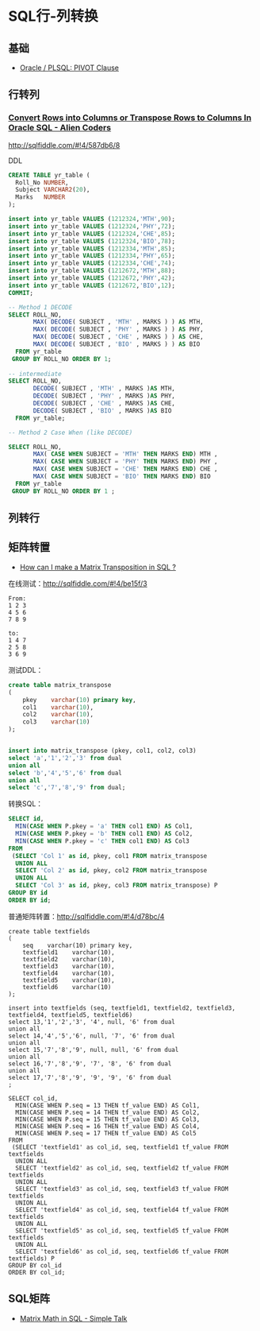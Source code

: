 # SQL行-列转换



## 基础

* [Oracle / PLSQL: PIVOT Clause](https://www.techonthenet.com/oracle/pivot.php "")



## 行转列

### [Convert Rows into Columns or Transpose Rows to Columns In Oracle SQL - Alien Coders](http://www.aliencoders.org/content/convert-rows-columns-or-transpose-rows-columns-oracle-sql/ "")

http://sqlfiddle.com/#!4/587db6/8

DDL

```sql
CREATE TABLE yr_table (
  Roll_No NUMBER,
  Subject VARCHAR2(20),
  Marks   NUMBER
);

insert into yr_table VALUES (1212324,'MTH',90);
insert into yr_table VALUES (1212324,'PHY',72);
insert into yr_table VALUES (1212324,'CHE',85);
insert into yr_table VALUES (1212324,'BIO',78);
insert into yr_table VALUES (1212334,'MTH',85);
insert into yr_table VALUES (1212334,'PHY',65);
insert into yr_table VALUES (1212334,'CHE',74);
insert into yr_table VALUES (1212672,'MTH',88);
insert into yr_table VALUES (1212672,'PHY',42);
insert into yr_table VALUES (1212672,'BIO',12);
COMMIT;
```

```sql
-- Method 1 DECODE
SELECT ROLL_NO,
       MAX( DECODE( SUBJECT , 'MTH' , MARKS ) ) AS MTH,
       MAX( DECODE( SUBJECT , 'PHY' , MARKS ) ) AS PHY,
       MAX( DECODE( SUBJECT , 'CHE' , MARKS ) ) AS CHE,
       MAX( DECODE( SUBJECT , 'BIO' , MARKS ) ) AS BIO
  FROM yr_table
 GROUP BY ROLL_NO ORDER BY 1;
 
-- intermediate
SELECT ROLL_NO,
       DECODE( SUBJECT , 'MTH' , MARKS )AS MTH,
       DECODE( SUBJECT , 'PHY' , MARKS )AS PHY,
       DECODE( SUBJECT , 'CHE' , MARKS )AS CHE,
       DECODE( SUBJECT , 'BIO' , MARKS )AS BIO
  FROM yr_table;

-- Method 2 Case When (like DECODE)

SELECT ROLL_NO,
       MAX( CASE WHEN SUBJECT = 'MTH' THEN MARKS END) MTH ,
       MAX( CASE WHEN SUBJECT = 'PHY' THEN MARKS END) PHY ,
       MAX( CASE WHEN SUBJECT = 'CHE' THEN MARKS END) CHE ,
       MAX( CASE WHEN SUBJECT = 'BIO' THEN MARKS END) BIO
  FROM yr_table
 GROUP BY ROLL_NO ORDER BY 1 ;
```



## 列转行





##  矩阵转置

* [    How can I make a Matrix Transposition in SQL ?](https://social.msdn.microsoft.com/Forums/sqlserver/en-US/e6c57f76-9a91-4579-bb41-af4e51b4a548/how-can-i-make-a-matrix-transposition-in-sql-?forum=transactsql "")

在线测试：http://sqlfiddle.com/#!4/be15f/3

```text
From:
1 2 3 
4 5 6 
7 8 9 

to:
1 4 7 
2 5 8 
3 6 9 
```

测试DDL：

```sql
create table matrix_transpose
(
    pkey    varchar(10) primary key,
    col1    varchar(10),
    col2    varchar(10),
    col3    varchar(10)
);


insert into matrix_transpose (pkey, col1, col2, col3)
select 'a','1','2','3' from dual
union all 
select 'b','4','5','6' from dual
union all
select 'c','7','8','9' from dual;
```

转换SQL：

```sql
SELECT id, 
  MIN(CASE WHEN P.pkey = 'a' THEN col1 END) AS Col1,
  MIN(CASE WHEN P.pkey = 'b' THEN col1 END) AS Col2,
  MIN(CASE WHEN P.pkey = 'c' THEN col1 END) AS Col3
FROM
 (SELECT 'Col 1' as id, pkey, col1 FROM matrix_transpose
  UNION ALL
  SELECT 'Col 2' as id, pkey, col2 FROM matrix_transpose
  UNION ALL
  SELECT 'Col 3' as id, pkey, col3 FROM matrix_transpose) P
GROUP BY id
ORDER BY id;
```



普通矩阵转置：http://sqlfiddle.com/#!4/d78bc/4

```plsql
create table textfields
(
    seq    varchar(10) primary key,
    textfield1    varchar(10),
    textfield2    varchar(10),
    textfield3    varchar(10),
	textfield4    varchar(10),
	textfield5    varchar(10),
	textfield6    varchar(10)
);

insert into textfields (seq, textfield1, textfield2, textfield3, textfield4, textfield5, textfield6)
select 13,'1','2','3', '4', null, '6' from dual
union all 
select 14,'4','5','6', null, '7', '6' from dual
union all
select 15,'7','8','9', null, null, '6' from dual
union all
select 16,'7','8','9', '7', '8', '6' from dual
union all
select 17,'7','8','9', '9', '9', '6' from dual
;

SELECT col_id, 
  MIN(CASE WHEN P.seq = 13 THEN tf_value END) AS Col1,
  MIN(CASE WHEN P.seq = 14 THEN tf_value END) AS Col2,
  MIN(CASE WHEN P.seq = 15 THEN tf_value END) AS Col3,
  MIN(CASE WHEN P.seq = 16 THEN tf_value END) AS Col4,
  MIN(CASE WHEN P.seq = 17 THEN tf_value END) AS Col5
FROM
 (SELECT 'textfield1' as col_id, seq, textfield1 tf_value FROM textfields
  UNION ALL
  SELECT 'textfield2' as col_id, seq, textfield2 tf_value FROM textfields
  UNION ALL
  SELECT 'textfield3' as col_id, seq, textfield3 tf_value FROM textfields
  UNION ALL
  SELECT 'textfield4' as col_id, seq, textfield4 tf_value FROM textfields
  UNION ALL
  SELECT 'textfield5' as col_id, seq, textfield5 tf_value FROM textfields
  UNION ALL
  SELECT 'textfield6' as col_id, seq, textfield6 tf_value FROM textfields) P
GROUP BY col_id
ORDER BY col_id;
```



## SQL矩阵

* [Matrix Math in SQL - Simple Talk](https://www.red-gate.com/simple-talk/sql/t-sql-programming/matrix-math-in-sql/ "")

